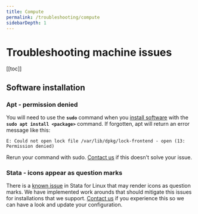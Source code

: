 ```yaml
---
title: Compute
permalink: /troubleshooting/compute
sidebarDepth: 1
---
```


# Troubleshooting machine issues

[[toc]]

## Software installation

### Apt - permission denied

You will need to use the **`sudo`** command when you [install software](/faq/compute/#software) with the **`sudo apt install <package>`** command. If forgotten, apt will return an error message like this:

```
E: Could not open lock file /var/lib/dpkg/lock-frontend - open (13: Permission denied)
```

Rerun your command with sudo. [Contact us](/contact) if this doesn't solve your issue.

### Stata - icons appear as question marks

There is a [known issue](https://www.statalist.org/forums/forum/general-stata-discussion/general/1460742-stata-15-1-ubuntu-linux-icons-not-appearing) in Stata for Linux that may render icons as question marks. We have implemented work arounds that should mitigate this issues for installations that we support. [Contact us](/contact) if you experience this so we can have a look and update your configuration.
